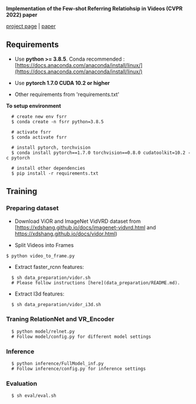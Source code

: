 **Implementation of the Few-shot Referring Relatiohsip in Videos (CVPR 2022) paper**


[project page](https://vl2g.github.io/projects/refRelations/) | [paper](https://vl2g.github.io/projects/refRelations/docs/paper.pdf)

## Requirements
* Use **python >= 3.8.5**. Conda recommended : [https://docs.anaconda.com/anaconda/install/linux/](https://docs.anaconda.com/anaconda/install/linux/)

* Use **pytorch 1.7.0 CUDA 10.2 or higher**

* Other requirements from 'requirements.txt'

**To setup environment**
```
  # create new env fsrr
  $ conda create -n fsrr python=3.8.5

  # activate fsrr
  $ conda activate fsrr

  # install pytorch, torchvision
  $ conda install pytorch==1.7.0 torchvision==0.8.0 cudatoolkit=10.2 -c pytorch

  # install other dependencies
  $ pip install -r requirements.txt
```

## Training

### Preparing dataset
- Download ViOR and ImageNet VidVRD dataset from [https://xdshang.github.io/docs/imagenet-vidvrd.html and https://xdshang.github.io/docs/vidor.html)

- Split Videos into Frames
``` 
$ python video_to_frame.py
```
- Extract faster_rcnn features: 
``` 
  $ sh data_preparation/vidor.sh
  # Please follow instructions [here](data_preparation/README.md).
```
- Extract I3d features:
```
  $ sh data_preparation/vidor_i3d.sh
```

### Traning RelationNet and VR_Encoder
```
  $ python model/relnet.py
  # Follow model/config.py for different model settings
```
### Inference
```
  $ python inference/FullModel_inf.py
  # Follow inference/config.py for inference settings
```

### Evaluation
```
  $ sh eval/eval.sh
```

